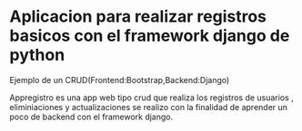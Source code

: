 # Aplicacion para realizar registros basicos con el framework django de python
Ejemplo de un CRUD(Frontend:Bootstrap,Backend:Django)

Appregistro es una app web tipo crud que realiza los registros de usuarios , eliminiaciones y actualizaciones
se realizo con la finalidad de aprender un poco de backend con el framework django.


